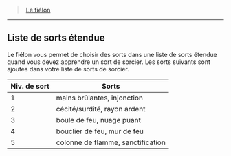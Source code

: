 ﻿---
!GenericItem
Name: Liste de sorts étendue
Id: warlock_fiendish_hd.md#liste-de-sorts-étendue
ParentLink: warlock_fiendish_hd.md#le-fiélon
ParentName: Le fiélon
NameLevel: 2
Attributes: {}
---
> [Le fiélon](hd_warlock_fiendish.md)

---

## Liste de sorts étendue

Le fiélon vous permet de choisir des sorts dans une liste de sorts étendue quand vous devez apprendre un sort de sorcier. Les sorts suivants sont ajoutés dans votre liste de sorts de sorcier.

|Niv. de sort|Sorts|
|---|---|
|1|mains brûlantes, injonction|
|2|cécité/surdité, rayon ardent|
|3|boule de feu, nuage puant|
|4|bouclier de feu, mur de feu|
|5|colonne de flamme, sanctification|

